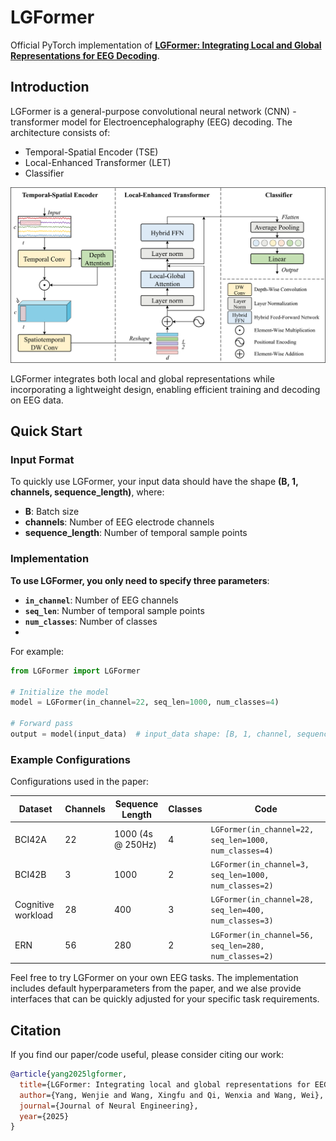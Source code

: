 # LGFormer

Official PyTorch implementation of **[LGFormer: Integrating Local and Global Representations for EEG Decoding](https://iopscience.iop.org/article/10.1088/1741-2552/adc5a3)**.

## Introduction

LGFormer is a general-purpose convolutional neural network (CNN) - transformer model for Electroencephalography (EEG) decoding. The architecture consists of:
- Temporal-Spatial Encoder (TSE)
- Local-Enhanced Transformer (LET)
- Classifier

![Overall architecture of LGFormer.](architecture_lgformer.png)

LGFormer integrates both local and global representations while incorporating a lightweight design, enabling efficient training and decoding on EEG data.

## Quick Start

### Input Format
To quickly use LGFormer, your input data should have the shape **(B, 1, channels, sequence_length)**, where:
- **B**: Batch size
- **channels**: Number of EEG electrode channels
- **sequence_length**: Number of temporal sample points

### Implementation
**To use LGFormer, you only need to specify three parameters**:
- **`in_channel`**: Number of EEG channels
- **`seq_len`**:  Number of temporal sample points
- **`num_classes`**: Number of classes
- 
For example:

```python
from LGFormer import LGFormer

# Initialize the model
model = LGFormer(in_channel=22, seq_len=1000, num_classes=4)

# Forward pass
output = model(input_data)  # input_data shape: [B, 1, channel, sequence_length]
```

### Example Configurations
Configurations used in the paper:

| Dataset | Channels | Sequence Length | Classes | Code |
|---------|----------|----------------|---------|------|
| BCI42A | 22 | 1000 (4s @ 250Hz) | 4 | `LGFormer(in_channel=22, seq_len=1000, num_classes=4)` |
| BCI42B | 3 | 1000 | 2 | `LGFormer(in_channel=3, seq_len=1000, num_classes=2)` |
| Cognitive workload | 28 | 400 | 3 | `LGFormer(in_channel=28, seq_len=400, num_classes=3)` |
| ERN | 56 | 280 | 2 | `LGFormer(in_channel=56, seq_len=280, num_classes=2)` |

Feel free to try LGFormer on your own EEG tasks. The implementation includes default hyperparameters from the paper, and we alse provide interfaces that can be quickly adjusted for your specific task requirements.

## Citation
If you find our paper/code useful, please consider citing our work:
```bibtex
@article{yang2025lgformer,
  title={LGFormer: Integrating local and global representations for EEG decoding},
  author={Yang, Wenjie and Wang, Xingfu and Qi, Wenxia and Wang, Wei},
  journal={Journal of Neural Engineering},
  year={2025}
}
```
